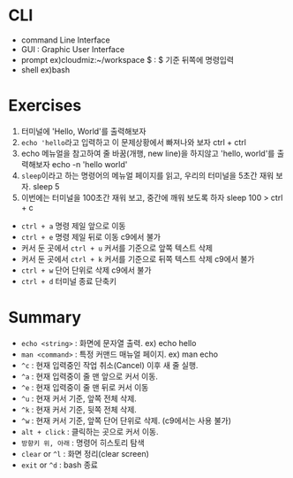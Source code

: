 # CLI

- command Line Interface
- GUI : Graphic User Interface
- prompt ex)cloudmiz:~/workspace $ : $ 기준 뒤쪽에 명령입력
- shell ex)bash

# Exercises
1. 터미널에 'Hello, World'를 출력해보자
2. `echo 'hello`라고 입력하고 이 문제상황에서 빠져나와 보자 ctrl + ctrl
3. echo 메뉴얼을 참고하여 줄 바꿈(개행, new line)을 하지않고 'hello, world'를 출력해보자
   echo -n 'hello world'
4. `sleep`이라고 하는 명령어의 메뉴얼 페이지를 읽고, 우리의 터미널을 5초간 재워 보자.
    sleep 5
5. 이번에는 터미널을 100초간 재워 보고, 중간에 깨워 보도록 하자
    sleep 100 > ctrl + c


- `ctrl + a`  명령 제일 앞으로 이동
- `ctrl + e`  명령 제일 뒤로 이동 c9에서 불가
- 커서 둔 곳에서 `ctrl + u`  커서를 기준으로 앞쪽 텍스트 삭제
- 커서 둔 곳에서 `ctrl + k`  커서를 기준으로 뒤쪽 텍스트 삭제 c9에서 불가
- `ctrl + w` 단어 단위로 삭제 c9에서 불가
- `ctrl + d` 터미널 종료 단축키

# Summary
- `echo <string>` : 화면에 문자열 출력. ex) echo hello
- `man <command>` : 특정 커맨드 매뉴얼 페이지. ex) man echo
- `^c` : 현재 입력중인 작업 취소(Cancel) 이후 새 줄 실행.
- `^a` : 현재 입력중이 줄 맨 앞으로 커서 이동.
- `^e` : 현재 입력중이 줄 맨 뒤로 커서 이동
- `^u` : 현재 커서 기준, 앞쪽 전체 삭제.
- `^k` : 현재 커서 기준, 뒷쪽 전체 삭제.
- `^w` : 현재 커서 기준, 앞쪽 단어 단위로 삭제. (c9에서는 사용 불가)
- `alt + click` : 클릭하는 곳으로 커서 이동.
- `방향키 위, 아래` : 명령어 히스토리 탐색
- `clear` or `^l` : 화면 정리(clear screen)
- `exit` or `^d` : bash 종료